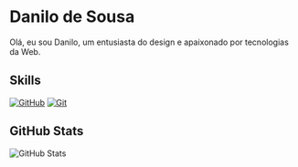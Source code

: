 # Danilo de Sousa

Olá, eu sou Danilo, um entusiasta do design e apaixonado por tecnologias da Web.

## Skills

[![GitHub](https://img.shields.io/badge/GitHub-526D82?style=for-the-badge&logo=github&logoColor=fff)](https://docs.github.com/)
[![Git](https://img.shields.io/badge/Git-526D82?style=for-the-badge&logo=git&logoColor=fff)](https://git-scm.com/doc)

## GitHub Stats

![GitHub Stats](https://github-readme-stats.vercel.app/api?username=danilocdesousa&theme=transparent&bg_color=526D82&border_color=526D82&show_icons=true&icon_color=fff&title_color=fff&text_color=fff&hide_title=true&hide=stars)
